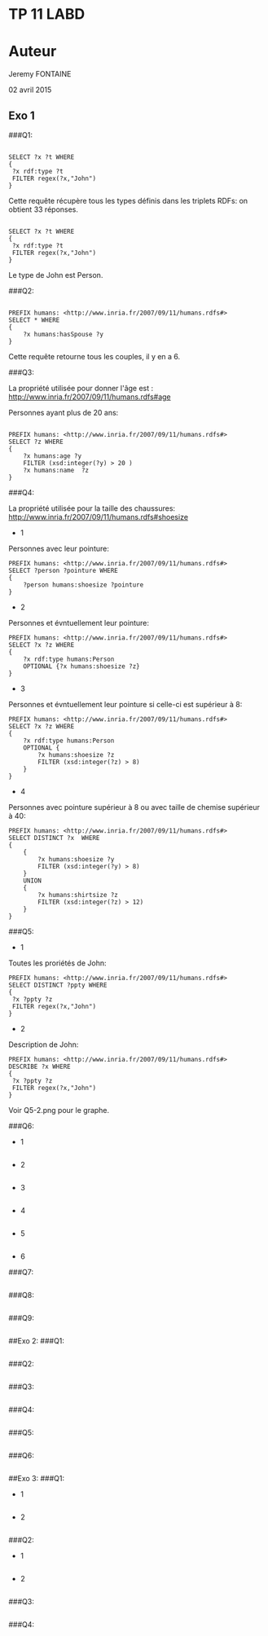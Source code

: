 TP 11 LABD
==========

# Auteur
Jeremy FONTAINE

02 avril 2015

## Exo 1
###Q1:

```sparql

SELECT ?x ?t WHERE
{
 ?x rdf:type ?t
 FILTER regex(?x,"John")
}

```
Cette requête récupère tous les types définis dans les triplets RDFs:
on obtient 33 réponses.

```sparql

SELECT ?x ?t WHERE
{
 ?x rdf:type ?t
 FILTER regex(?x,"John")
}

```
Le type de John est Person.

###Q2:

```sparql

PREFIX humans: <http://www.inria.fr/2007/09/11/humans.rdfs#>
SELECT * WHERE 
{
	?x humans:hasSpouse ?y
}

```
Cette requête retourne tous les couples, il y en a 6.

###Q3:

La propriété utilisée pour donner l'âge est : <http://www.inria.fr/2007/09/11/humans.rdfs#age>

Personnes ayant plus de 20 ans:

```sparql

PREFIX humans: <http://www.inria.fr/2007/09/11/humans.rdfs#>
SELECT ?z WHERE 
{
	?x humans:age ?y
	FILTER (xsd:integer(?y) > 20 )
	?x humans:name  ?z
}

```
###Q4:

La propriété utilisée pour la taille des chaussures:
<http://www.inria.fr/2007/09/11/humans.rdfs#shoesize>

*  1

Personnes avec leur pointure:

```sparql
PREFIX humans: <http://www.inria.fr/2007/09/11/humans.rdfs#>
SELECT ?person ?pointure WHERE 
{
	?person humans:shoesize ?pointure
}
```

*  2

Personnes et évntuellement leur pointure:

```sparql
PREFIX humans: <http://www.inria.fr/2007/09/11/humans.rdfs#>
SELECT ?x ?z WHERE 
{
	?x rdf:type humans:Person
	OPTIONAL {?x humans:shoesize ?z}
}
```

*  3

Personnes et évntuellement leur pointure si celle-ci est supérieur à 8:

```sparql
PREFIX humans: <http://www.inria.fr/2007/09/11/humans.rdfs#>
SELECT ?x ?z WHERE 
{
	?x rdf:type humans:Person
	OPTIONAL {
		?x humans:shoesize ?z 
		FILTER (xsd:integer(?z) > 8) 
	}
}
```

*  4

Personnes avec pointure supérieur à 8 ou avec taille de chemise supérieur à 40:

```sparql
PREFIX humans: <http://www.inria.fr/2007/09/11/humans.rdfs#>
SELECT DISTINCT ?x  WHERE 
{
	{
		?x humans:shoesize ?y 
		FILTER (xsd:integer(?y) > 8) 
	} 
	UNION
	{
		?x humans:shirtsize ?z
		FILTER (xsd:integer(?z) > 12)
	}
}
```

###Q5:
*  1

Toutes les proriétés de John:

```sparql
PREFIX humans: <http://www.inria.fr/2007/09/11/humans.rdfs#>
SELECT DISTINCT ?ppty WHERE 
{
 ?x ?ppty ?z
 FILTER regex(?x,"John")
}
```

*  2

Description de John:

```sparql
PREFIX humans: <http://www.inria.fr/2007/09/11/humans.rdfs#>
DESCRIBE ?x WHERE 
{
 ?x ?ppty ?z
 FILTER regex(?x,"John")
}
```

Voir Q5-2.png pour le graphe.

###Q6:
*  1

```sparql

```

*  2

```sparql

```

*  3

```sparql

```

*  4

```sparql

```

*  5

```sparql

```

*  6

###Q7:

```sparql

```

###Q8:

```sparql

```

###Q9:

```sparql

```

##Exo 2:
###Q1:

```sparql

```

###Q2:

```sparql

```

###Q3:

```sparql

```

###Q4:

```sparql

```

###Q5:

```sparql

```

###Q6:

```sparql

```

##Exo 3:
###Q1:
*  1

```sparql

```

*  2

```sparql

```

###Q2:
*  1

```sparql

```

*  2

```sparql

```

###Q3:

```sparql

```

###Q4:

```sparql

```

